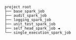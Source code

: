 `project root`<br>
`├── base_spark_job`<br>
`├── audit_spark_job`<br>
`├── logging_spark_job`<br>
`├── unit_test_spark_job`<br>
`├── self_head_spark_job ◄`<br>
`└── single_execution_spark_job`<br>
